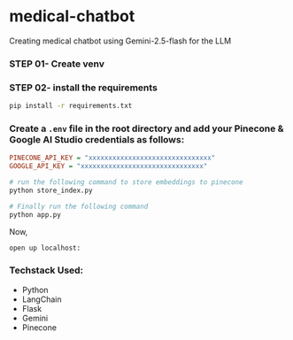 # medical-chatbot
Creating medical chatbot using Gemini-2.5-flash for the LLM
### STEP 01- Create venv

### STEP 02- install the requirements
```bash
pip install -r requirements.txt
```

### Create a `.env` file in the root directory and add your Pinecone & Google AI Studio credentials as follows:

```ini
PINECONE_API_KEY = "xxxxxxxxxxxxxxxxxxxxxxxxxxxxxxx"
GOOGLE_API_KEY = "xxxxxxxxxxxxxxxxxxxxxxxxxxxxxxx"
```

```bash
# run the following command to store embeddings to pinecone
python store_index.py
```

```bash
# Finally run the following command
python app.py
```

Now,
```bash
open up localhost:
```
### Techstack Used:
- Python
- LangChain
- Flask
- Gemini
- Pinecone
